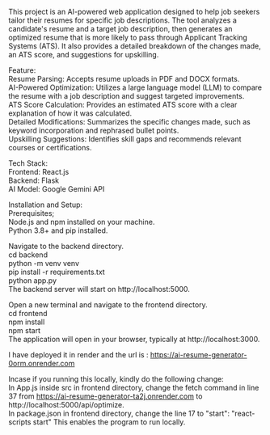 This project is an AI-powered web application designed to help job seekers tailor their resumes for specific job descriptions. The tool analyzes a candidate's resume and a target job description, then generates an optimized resume that is more likely to pass through Applicant Tracking Systems (ATS). It also provides a detailed breakdown of the changes made, an ATS score, and suggestions for upskilling.

Feature: <br>
Resume Parsing: Accepts resume uploads in PDF and DOCX formats.<br>
AI-Powered Optimization: Utilizes a large language model (LLM) to compare the resume with a job description and suggest targeted improvements.<br>
ATS Score Calculation: Provides an estimated ATS score with a clear explanation of how it was calculated.<br>
Detailed Modifications: Summarizes the specific changes made, such as keyword incorporation and rephrased bullet points.<br>
Upskilling Suggestions: Identifies skill gaps and recommends relevant courses or certifications.<br>


Tech Stack:<br>
Frontend: React.js<br>
Backend: Flask<br>
AI Model: Google Gemini API<br>


Installation and Setup:<br>
Prerequisites;<br>
Node.js and npm installed on your machine.<br>
Python 3.8+ and pip installed.<br>

Navigate to the backend directory.<br>
cd backend<br>
python -m venv venv<br>
pip install -r requirements.txt<br>
python app.py<br>
The backend server will start on http://localhost:5000.<br>


Open a new terminal and navigate to the frontend directory.<br>
cd frontend<br>
npm install<br>
npm start<br>
The application will open in your browser, typically at http://localhost:3000.

I have deployed it in render and the url is : https://ai-resume-generator-0orm.onrender.com<br>

Incase if you running this locally, kindly do the following change:<br>
  In App.js inside src in frontend directory, change the fetch command in line 37 from https://ai-resume-generator-ta2j.onrender.com to http://localhost:5000/api/optimize. <br>
  In package.json in frontend directory, change the line 17 to "start": "react-scripts start"
  This enables the program to run locally. 



